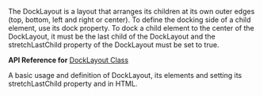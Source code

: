 The DockLayout is a layout that arranges its children at its own outer edges (top, bottom, left and right or center).
To define the docking side of a child element, use its dock property. To dock a child element to the center of the DockLayout, it must be the last child of the DockLayout and the stretchLastChild property of the DockLayout must be set to true.

**API Reference for** [DockLayout Class](http://docs.nativescript.org/api-reference/modules/_ui_layouts_dock_layout_.html)

A basic usage and definition of DockLayout, its elements and setting its stretchLastChild property and in HTML.
<snippet id='dock-layout-html'/>